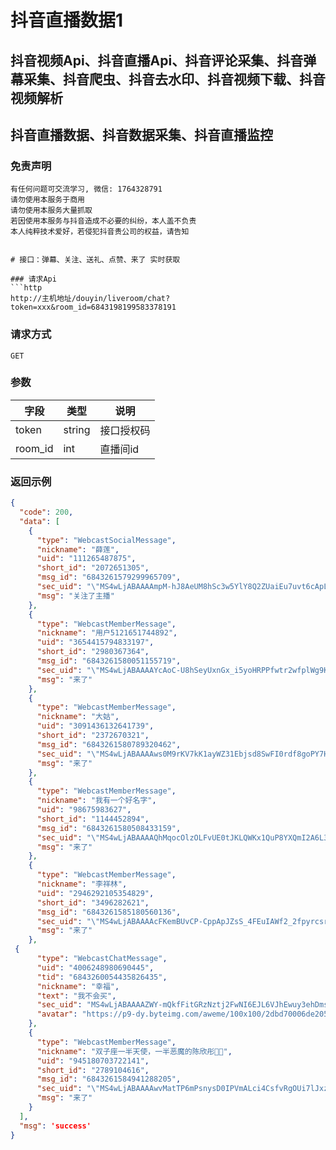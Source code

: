 # 抖音直播数据1


## 抖音视频Api、抖音直播Api、抖音评论采集、抖音弹幕采集、抖音爬虫、抖音去水印、抖音视频下载、抖音视频解析
## 抖音直播数据、抖音数据采集、抖音直播监控

### 免责声明
```
有任何问题可交流学习, 微信: 1764328791
请勿使用本服务于商用
请勿使用本服务大量抓取
若因使用本服务与抖音造成不必要的纠纷，本人盖不负责
本人纯粹技术爱好，若侵犯抖音贵公司的权益，请告知
```
```

# 接口：弹幕、关注、送礼、点赞、来了 实时获取

### 请求Api
```http
http://主机地址/douyin/liveroom/chat?token=xxx&room_id=6843198199583378191
```

### 

### 请求方式
```http
GET
```

### 

### 参数
| 字段 | 类型 | 说明 |
| --- | --- | --- |
| token | string | 接口授权码 |
| room_id | int | 直播间id |


### 

### 返回示例
```json
{
  "code": 200,
  "data": [
    {
      "type": "WebcastSocialMessage",
      "nickname": "薛莲",
      "uid": "111265487875",
      "short_id": "2072651305",
      "msg_id": "6843261579299965709",
      "sec_uid": "\"MS4wLjABAAAAmpM-hJ8AeUM8hSc3w5YlY8Q2ZUaiEu7uvt6cApLkyjg\"",
      "msg": "关注了主播"
    },
    {
      "type": "WebcastMemberMessage",
      "nickname": "用户5121651744892",
      "uid": "3654415794833197",
      "short_id": "2980367364",
      "msg_id": "6843261580051155719",
      "sec_uid": "\"MS4wLjABAAAAYcAoC-U8hSeyUxnGx_i5yoHRPPfwtr2wfplWg9KGsSMXyi7pWlPMV6XwMX7xpDgK\"",
      "msg": "来了"
    },
    {
      "type": "WebcastMemberMessage",
      "nickname": "大姑",
      "uid": "3091436132641739",
      "short_id": "2372670321",
      "msg_id": "6843261580789320462",
      "sec_uid": "\"MS4wLjABAAAAws0M9rKV7kK1ayWZ31Ebjsd8SwFI0rdf8goPY7HI8tELNK1XkFpX25yvHqe8WY9d\"",
      "msg": "来了"
    },
    {
      "type": "WebcastMemberMessage",
      "nickname": "我有一个好名字",
      "uid": "98675983627",
      "short_id": "1144452894",
      "msg_id": "6843261580508433159",
      "sec_uid": "\"MS4wLjABAAAAQhMqocOlzOLFvUE0tJKLQWKx1QuP8YXQmI2A6L3kWLQ\"",
      "msg": "来了"
    },
    {
      "type": "WebcastMemberMessage",
      "nickname": "李祥林",
      "uid": "2946292105354829",
      "short_id": "3496282621",
      "msg_id": "6843261585180560136",
      "sec_uid": "\"MS4wLjABAAAAcFKemBUvCP-CppApJZsS_4FEuIAWf2_2fpyrcsrs1PZi4U0PyXOK-3qRy4dVnAWW\"",
      "msg": "来了"
    },
 {
      "type": "WebcastChatMessage",
      "uid": "4006248980690445",
      "tid": "6843260054435826435",
      "nickname": "幸福",
      "text": "我不会买",
      "sec_uid": "MS4wLjABAAAAZWY-mQkfFitGRzNztj2FwNI6EJL6VJhEwuy3ehDmsVNBst1E2dU4umtJKmX4VW5S",
      "avatar": "https://p9-dy.byteimg.com/aweme/100x100/2dbd70006de205b08161b.jpeg?from=4010531038"
    },
    {
      "type": "WebcastMemberMessage",
      "nickname": "双子座一半天使，一半恶魔的陈欣彤🌺🌺",
      "uid": "945180703722141",
      "short_id": "2789104616",
      "msg_id": "6843261584941288205",
      "sec_uid": "\"MS4wLjABAAAAwvMatTP6mPsnysD0IPVmALci4CsfvRgOUi7lJxzq-c8\"",
      "msg": "来了"
    }
  ],
  "msg": 'success'
}
```
